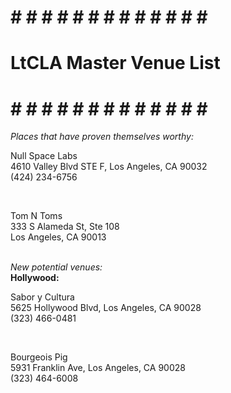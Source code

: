 # # # # # # # # # # # # # # #
#  LtCLA Master Venue List  #
# # # # # # # # # # # # # # #

<em>Places that have proven themselves worthy:</em>
<br>
<p>Null Space Labs <br>
4610 Valley Blvd STE F, Los Angeles, CA 90032 <br>
(424) 234-6756</p>
<br>
<p>Tom N Toms <br>
333 S Alameda St, Ste 108<br>
Los Angeles, CA 90013</p>
<br>
<em>New potential venues:</em>
<br>
<b>Hollywood:</b>
<br>
<p>Sabor y Cultura <br>
5625 Hollywood Blvd, Los Angeles, CA 90028 <br>
(323) 466-0481</p>
<br>
<p>Bourgeois Pig <br>
5931 Franklin Ave, Los Angeles, CA 90028 <br>
(323) 464-6008</p>
